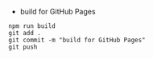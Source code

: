 * build for GitHub Pages

```
npm run build
git add .
git commit -m "build for GitHub Pages"
git push
```
